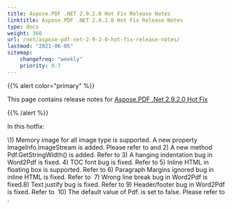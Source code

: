 ```yaml
---
title: Aspose.PDF .NET 2.9.2.0 Hot Fix Release Notes
linktitle: Aspose.PDF .NET 2.9.2.0 Hot Fix Release Notes
type: docs
weight: 360
url: /net/aspose-pdf-net-2-9-2-0-hot-fix-release-notes/
lastmod: "2021-06-05"
sitemap:
    changefreq: "weekly"
    priority: 0.7
---
```


{{% alert color="primary" %}}

This page contains release notes for [Aspose.PDF .Net 2.9.2.0 Hot Fix](http://www.aspose.com/downloads/pdf/net/new-releases/aspose.pdf-.net-2.9.2.0-hot-fix/)

{{% /alert %}}

In this hotfix:

\1) Memory image for all image type is supported. A new property ImageInfo.ImageStream is added. Please refer to and 2) A new method Pdf.GetStringWidth() is added. Refer to 3) A hanging indentation bug in Word2Pdf is fixed. 4) TOC font bug is fixed. Refer to 5) Inline HTML in floating box is supported. Refer to 6) Paragraph Margins ignored bug in inline HTML is fixed. Refer to  7) Wrong line break bug in Word2Pdf is fixed.8) Text justify bug is fixed. Refer to 9) Header/footer bug in Word2Pdf is fixed. Refer to  10) The default value of Pdf. is set to false. Please refer to .




